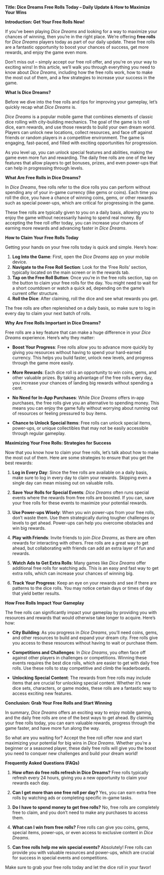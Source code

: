 **Title: Dice Dreams Free Rolls Today – Daily Update & How to Maximize Your Wins**

**Introduction: Get Your Free Rolls Now!**

If you’ve been playing *Dice Dreams* and looking for a way to maximize your chances of winning, then you’re in the right place. We’re offering **free rolls** for *Dice Dreams* players today as part of our daily update. These free rolls are a fantastic opportunity to boost your chances of success, get more rewards, and enjoy the game even more.

Don’t miss out – simply accept our free roll offer, and you're on your way to exciting wins! In this article, we’ll walk you through everything you need to know about *Dice Dreams*, including how the free rolls work, how to make the most out of them, and a few strategies to increase your success in the game.

**What Is Dice Dreams?**

Before we dive into the free rolls and tips for improving your gameplay, let’s quickly recap what *Dice Dreams* is. 

*Dice Dreams* is a popular mobile game that combines elements of classic dice rolling with city-building mechanics. The goal of the game is to roll dice, earn rewards, and use those rewards to build your own dream world. Players can unlock new locations, collect resources, and face off against friends or random players in a competitive environment. The game is engaging, fast-paced, and filled with exciting opportunities for progression.

As you level up, you can unlock special features and abilities, making the game even more fun and rewarding. The daily free rolls are one of the key features that allow players to get bonuses, prizes, and even power-ups that can help in progressing through levels.

**What Are Free Rolls in Dice Dreams?**

In *Dice Dreams*, free rolls refer to the dice rolls you can perform without spending any of your in-game currency (like gems or coins). Each time you roll the dice, you have a chance of winning coins, gems, or other rewards such as special power-ups, which are critical for progressing in the game.

These free rolls are typically given to you on a daily basis, allowing you to enjoy the game without necessarily having to spend real money. By accepting the free roll offer today, you can increase your chances of earning more rewards and advancing faster in *Dice Dreams*. 

**How to Claim Your Free Rolls Today**

Getting your hands on your free rolls today is quick and simple. Here’s how:

1. **Log Into the Game**: First, open the *Dice Dreams* app on your mobile device.
2. **Navigate to the Free Roll Section**: Look for the ‘Free Rolls’ section, typically located on the main screen or in the rewards tab.
3. **Tap on the Free Roll Button**: Once you’re in the free rolls section, tap on the button to claim your free rolls for the day. You might need to wait for a short countdown or watch a quick ad, depending on the game’s current offer structure.
4. **Roll the Dice**: After claiming, roll the dice and see what rewards you get. 

The free rolls are often replenished on a daily basis, so make sure to log in every day to claim your next batch of rolls.

**Why Are Free Rolls Important in Dice Dreams?**

Free rolls are a key feature that can make a huge difference in your *Dice Dreams* experience. Here’s why they matter:

- **Boost Your Progress**: Free rolls allow you to advance more quickly by giving you resources without having to spend your hard-earned currency. This helps you build faster, unlock new levels, and progress through the game more easily.
  
- **More Rewards**: Each dice roll is an opportunity to win coins, gems, and other valuable prizes. By taking advantage of the free rolls every day, you increase your chances of landing big rewards without spending a cent.
  
- **No Need for In-App Purchases**: While *Dice Dreams* offers in-app purchases, the free rolls give you an alternative to spending money. This means you can enjoy the game fully without worrying about running out of resources or feeling pressured to buy items.

- **Chance to Unlock Special Items**: Free rolls can unlock special items, power-ups, or unique collectibles that may not be easily accessible through regular gameplay. 

**Maximizing Your Free Rolls: Strategies for Success**

Now that you know how to claim your free rolls, let’s talk about how to make the most out of them. Here are some strategies to ensure that you get the best rewards:

1. **Log in Every Day**: Since the free rolls are available on a daily basis, make sure to log in every day to claim your rewards. Skipping even a single day can mean missing out on valuable rolls.

2. **Save Your Rolls for Special Events**: *Dice Dreams* often runs special events where the rewards from free rolls are boosted. If you can, save your free rolls for these events to maximize your potential rewards.

3. **Use Power-ups Wisely**: When you win power-ups from your free rolls, don’t waste them. Use them strategically during tougher challenges or levels to get ahead. Power-ups can help you overcome obstacles and win big rewards.

4. **Play with Friends**: Invite friends to join *Dice Dreams*, as there are often rewards for interacting with others. Free rolls are a great way to get ahead, but collaborating with friends can add an extra layer of fun and rewards.

5. **Watch Ads to Get Extra Rolls**: Many games like *Dice Dreams* offer additional free rolls for watching ads. This is an easy and fast way to get extra rolls, which can increase your chances of winning big.

6. **Track Your Progress**: Keep an eye on your rewards and see if there are patterns to the dice rolls. You may notice certain days or times of day that yield better results.

**How Free Rolls Impact Your Gameplay**

The free rolls can significantly impact your gameplay by providing you with resources and rewards that would otherwise take longer to acquire. Here’s how:

- **City Building**: As you progress in *Dice Dreams*, you’ll need coins, gems, and other resources to build and expand your dream city. Free rolls give you access to these resources without having to wait or purchase them.
  
- **Competitions and Challenges**: In *Dice Dreams*, you often face off against other players in challenges or competitions. Winning these events requires the best dice rolls, which are easier to get with daily free rolls. Use these rolls to stay competitive and climb the leaderboards.

- **Unlocking Special Content**: The rewards from free rolls may include items that are crucial for unlocking special content. Whether it’s new dice sets, characters, or game modes, these rolls are a fantastic way to access exciting new features.

**Conclusion: Grab Your Free Rolls and Start Winning**

In summary, *Dice Dreams* offers an exciting way to enjoy mobile gaming, and the daily free rolls are one of the best ways to get ahead. By claiming your free rolls today, you can earn valuable rewards, progress through the game faster, and have more fun along the way. 

So what are you waiting for? Accept the free roll offer now and start maximizing your potential for big wins in *Dice Dreams*. Whether you’re a beginner or a seasoned player, these daily free rolls will give you the boost you need to conquer new challenges and build your dream world!

**Frequently Asked Questions (FAQs)**

1. **How often do free rolls refresh in Dice Dreams?**
   Free rolls typically refresh every 24 hours, giving you a new opportunity to claim your rewards each day.

2. **Can I get more than one free roll per day?**
   Yes, you can earn extra free rolls by watching ads or completing specific in-game tasks.

3. **Do I have to spend money to get free rolls?**
   No, free rolls are completely free to claim, and you don’t need to make any purchases to access them.

4. **What can I win from free rolls?**
   Free rolls can give you coins, gems, special items, power-ups, or even access to exclusive content in *Dice Dreams*.

5. **Can free rolls help me win special events?**
   Absolutely! Free rolls can provide you with valuable resources and power-ups, which are crucial for success in special events and competitions.

Make sure to grab your free rolls today and let the dice roll in your favor!
